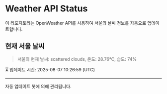 
# Weather API Status

이 리포지토리는 OpenWeather API를 사용하여 서울의 날씨 정보를 자동으로 업데이트합니다.

## 현재 서울 날씨
> 서울의 현재 날씨: scattered clouds, 온도: 28.76°C, 습도: 74%

⏳ 업데이트 시간: 2025-08-07 10:26:59 (UTC)

---
자동 업데이트 봇에 의해 관리됩니다.
